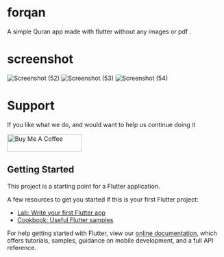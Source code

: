 # forqan

A simple Quran app made with flutter without any images or pdf .

# screenshot 
![Screenshot (52)](https://user-images.githubusercontent.com/54742205/135625245-bdaf6a18-957a-44d6-a810-3f276327e396.png)
![Screenshot (53)](https://user-images.githubusercontent.com/54742205/135625250-afe2d52f-522b-467c-8fc2-cbda344113d9.png)
![Screenshot (54)](https://user-images.githubusercontent.com/54742205/135625266-cd939663-99f0-4cb7-be6c-4507acf19bc8.png)

# Support
If you like what we do, and would want to help us continue doing it 

<a href="https://www.buymeacoffee.com/youcefmo" target="_blank"><img src="https://cdn.buymeacoffee.com/buttons/default-orange.png" alt="Buy Me A Coffee" height="41" width="174"></a>

## Getting Started

This project is a starting point for a Flutter application.

A few resources to get you started if this is your first Flutter project:

- [Lab: Write your first Flutter app](https://flutter.dev/docs/get-started/codelab)
- [Cookbook: Useful Flutter samples](https://flutter.dev/docs/cookbook)

For help getting started with Flutter, view our
[online documentation](https://flutter.dev/docs), which offers tutorials,
samples, guidance on mobile development, and a full API reference.
